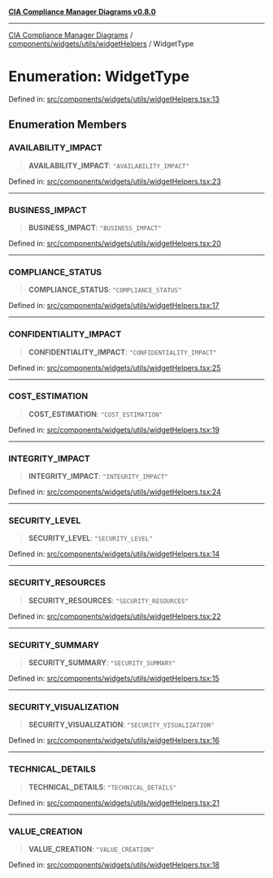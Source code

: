 [**CIA Compliance Manager Diagrams v0.8.0**](../../../../../README.md)

***

[CIA Compliance Manager Diagrams](../../../../../modules.md) / [components/widgets/utils/widgetHelpers](../README.md) / WidgetType

# Enumeration: WidgetType

Defined in: [src/components/widgets/utils/widgetHelpers.tsx:13](https://github.com/Hack23/cia-compliance-manager/blob/ab84d120f6a49e6faf7bc7924811e0da9b635211/src/components/widgets/utils/widgetHelpers.tsx#L13)

## Enumeration Members

### AVAILABILITY\_IMPACT

> **AVAILABILITY\_IMPACT**: `"AVAILABILITY_IMPACT"`

Defined in: [src/components/widgets/utils/widgetHelpers.tsx:23](https://github.com/Hack23/cia-compliance-manager/blob/ab84d120f6a49e6faf7bc7924811e0da9b635211/src/components/widgets/utils/widgetHelpers.tsx#L23)

***

### BUSINESS\_IMPACT

> **BUSINESS\_IMPACT**: `"BUSINESS_IMPACT"`

Defined in: [src/components/widgets/utils/widgetHelpers.tsx:20](https://github.com/Hack23/cia-compliance-manager/blob/ab84d120f6a49e6faf7bc7924811e0da9b635211/src/components/widgets/utils/widgetHelpers.tsx#L20)

***

### COMPLIANCE\_STATUS

> **COMPLIANCE\_STATUS**: `"COMPLIANCE_STATUS"`

Defined in: [src/components/widgets/utils/widgetHelpers.tsx:17](https://github.com/Hack23/cia-compliance-manager/blob/ab84d120f6a49e6faf7bc7924811e0da9b635211/src/components/widgets/utils/widgetHelpers.tsx#L17)

***

### CONFIDENTIALITY\_IMPACT

> **CONFIDENTIALITY\_IMPACT**: `"CONFIDENTIALITY_IMPACT"`

Defined in: [src/components/widgets/utils/widgetHelpers.tsx:25](https://github.com/Hack23/cia-compliance-manager/blob/ab84d120f6a49e6faf7bc7924811e0da9b635211/src/components/widgets/utils/widgetHelpers.tsx#L25)

***

### COST\_ESTIMATION

> **COST\_ESTIMATION**: `"COST_ESTIMATION"`

Defined in: [src/components/widgets/utils/widgetHelpers.tsx:19](https://github.com/Hack23/cia-compliance-manager/blob/ab84d120f6a49e6faf7bc7924811e0da9b635211/src/components/widgets/utils/widgetHelpers.tsx#L19)

***

### INTEGRITY\_IMPACT

> **INTEGRITY\_IMPACT**: `"INTEGRITY_IMPACT"`

Defined in: [src/components/widgets/utils/widgetHelpers.tsx:24](https://github.com/Hack23/cia-compliance-manager/blob/ab84d120f6a49e6faf7bc7924811e0da9b635211/src/components/widgets/utils/widgetHelpers.tsx#L24)

***

### SECURITY\_LEVEL

> **SECURITY\_LEVEL**: `"SECURITY_LEVEL"`

Defined in: [src/components/widgets/utils/widgetHelpers.tsx:14](https://github.com/Hack23/cia-compliance-manager/blob/ab84d120f6a49e6faf7bc7924811e0da9b635211/src/components/widgets/utils/widgetHelpers.tsx#L14)

***

### SECURITY\_RESOURCES

> **SECURITY\_RESOURCES**: `"SECURITY_RESOURCES"`

Defined in: [src/components/widgets/utils/widgetHelpers.tsx:22](https://github.com/Hack23/cia-compliance-manager/blob/ab84d120f6a49e6faf7bc7924811e0da9b635211/src/components/widgets/utils/widgetHelpers.tsx#L22)

***

### SECURITY\_SUMMARY

> **SECURITY\_SUMMARY**: `"SECURITY_SUMMARY"`

Defined in: [src/components/widgets/utils/widgetHelpers.tsx:15](https://github.com/Hack23/cia-compliance-manager/blob/ab84d120f6a49e6faf7bc7924811e0da9b635211/src/components/widgets/utils/widgetHelpers.tsx#L15)

***

### SECURITY\_VISUALIZATION

> **SECURITY\_VISUALIZATION**: `"SECURITY_VISUALIZATION"`

Defined in: [src/components/widgets/utils/widgetHelpers.tsx:16](https://github.com/Hack23/cia-compliance-manager/blob/ab84d120f6a49e6faf7bc7924811e0da9b635211/src/components/widgets/utils/widgetHelpers.tsx#L16)

***

### TECHNICAL\_DETAILS

> **TECHNICAL\_DETAILS**: `"TECHNICAL_DETAILS"`

Defined in: [src/components/widgets/utils/widgetHelpers.tsx:21](https://github.com/Hack23/cia-compliance-manager/blob/ab84d120f6a49e6faf7bc7924811e0da9b635211/src/components/widgets/utils/widgetHelpers.tsx#L21)

***

### VALUE\_CREATION

> **VALUE\_CREATION**: `"VALUE_CREATION"`

Defined in: [src/components/widgets/utils/widgetHelpers.tsx:18](https://github.com/Hack23/cia-compliance-manager/blob/ab84d120f6a49e6faf7bc7924811e0da9b635211/src/components/widgets/utils/widgetHelpers.tsx#L18)
